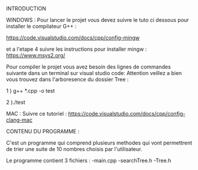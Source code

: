 INTRODUCTION

WINDOWS :
Pour lancer le projet vous devez suivre le tuto ci dessous pour installer le compilateur G++ :

https://code.visualstudio.com/docs/cpp/config-mingw

et a l'etape 4 suivre les instructions pour installer mingw : https://www.msys2.org/

Pour compiler le projet vous avez besoin des lignes de commandes suivante dans un terminal sur visual studio code: Attention veillez a bien vous trouvez dans l'arboresence du dossier Tree :

1 ) g++ *.cpp -o test

2 )./test


MAC : Suivre ce tutoriel :
https://code.visualstudio.com/docs/cpp/config-clang-mac

CONTENU DU PROGRAMME :

C'est un programme qui comprend plusieurs methodes qui vont permettrent de trier une suite de 10 nombres choisis par l'utilisateur.

Le programme contient 3 fichiers :
-main.cpp
-searchTree.h
-Tree.h
